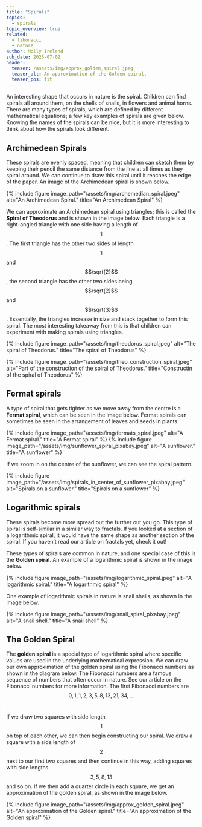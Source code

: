 ```yaml
---
title: "Spirals"
topics: 
  - spirals
topic_overview: true
related: 
  - fibonacci
  - nature
author: Molly Ireland
sub_date: 2025-07-02
header:
  teaser: /assets/img/approx_golden_spiral.jpeg
  teaser_alt: An approximation of the Golden spiral.
  teaser_pos: fit
---
```

An interesting shape that occurs in nature is the spiral. Children can find spirals all around them, on the shells of snails, in flowers and animal horns. There are many types of spirals, which are defined by different mathematical equations; a few key examples of spirals are given below. Knowing the names of the spirals can be nice, but it is more interesting to think about how the spirals look different. 

## Archimedean Spirals 
These spirals are evenly spaced, meaning that children can sketch them by keeping their pencil the same distance from the line at all times as they spiral around. We can continue to draw this spiral until it reaches the edge of the paper. An image of the Archimedean spiral is shown below. 

{% include figure image_path="/assets/img/archemedian_spiral.jpeg" alt="An Archimedean Spiral." title="An Archimedean Spiral" %}

We can approximate an Archimedean spiral using triangles; this is called the **Spiral of Theodorus** and is shown in the image below. Each triangle is a right-angled triangle with one side having a length of $$1$$. The first triangle has the other two sides of length $$1$$ and $$\sqrt{2}$$, the second triangle has the other two sides being $$\sqrt{2}$$ and $$\sqrt{3}$$. Essentially, the triangles increase in size and stack together to form this spiral. The most interesting takeaway from this is that children can experiment with making spirals using triangles. 

{% include figure image_path="/assets/img/theodorus_spiral.jpeg" alt="The spiral of Theodorus." title="The spiral of Theodorus" %}

{% include figure image_path="/assets/img/theo_construction_spiral.jpeg" alt="Part of the construction of the spiral of Theodorus." title="Constructin of the spiral of Theodorus" %}

## Fermat spirals 
A type of spiral that gets tighter as we move away from the centre is a **Fermat spiral**, which can be seen in the image below. Fermat spirals can sometimes be seen in the arrangement of leaves and seeds in plants. 

{% include figure image_path="/assets/img/fermats_spiral.jpeg" alt="A Fermat spiral." title="A Fermat spiral" %}
{% include figure image_path="/assets/img/sunflower_spiral_pixabay.jpeg" alt="A sunflower." title="A sunflower" %}

If we zoom in on the centre of the sunflower, we can see the spiral pattern.

{% include figure image_path="/assets/img/spirals_in_center_of_sunflower_pixabay.jpeg" alt="Spirals on a sunflower." title="Spirals on a sunflower" %}


[note on infinity if I can find anything about this]:#

## Logarithmic spirals 
These spirals become more spread out the further out you go. This type of spiral is self-similar in a similar way to fractals. If you looked at a section of a logarithmic spiral, it would have the same shape as another section of the spiral. If you haven’t read our article on fractals yet, check it out! 

These types of spirals are common in nature, and one special case of this is the **Golden spiral**. An example of a logarithmic spiral is shown in the image below.

{% include figure image_path="/assets/img/logarithmic_spiral.jpeg" alt="A logarithmic spiral." title="A logarithmic spiral" %}

One example of logarithmic spirals in nature is snail shells, as shown in the image below.

{% include figure image_path="/assets/img/snail_spiral_pixabay.jpeg" alt="A snail shell." title="A snail shell" %}

[try to add a hyperlink]:# 
[do all bold stuff]:# 

## The Golden Spiral
The **golden spiral** is a special type of logarithmic spiral where specific values are used in the underlying mathematical expression. We can draw our own approximation of the golden spiral using the Fibonacci numbers as shown in the diagram below. The Fibonacci numbers are a famous sequence of numbers that often occur in nature. See our article on the Fibonacci numbers for more information. The first Fibonacci numbers are $$0,1,1,2,3,5,8,13,21,34,...$$. 

If we draw two squares with side length $$1$$ on top of each other, we can then begin constructing our spiral. We draw a square with a side length of $$2$$ next to our first two squares and then continue in this way, adding squares with side lengths $$3,5,8,13$$ and so on.  If we then add a quarter circle in each square, we get an approximation of the golden spiral, as shown in the image below. 

{% include figure image_path="/assets/img/approx_golden_spiral.jpeg" alt="An approximation of the Golden spiral." title="An approximation of the Golden spiral" %}


[will sketch the spirals over these images and put in the same image in Canva]:#
[go through and find some class photos of spirals]:#
